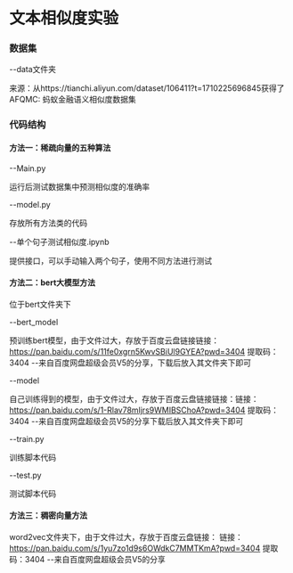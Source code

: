 # 文本相似度实验

### 数据集
 --data文件夹

 来源：从https://tianchi.aliyun.com/dataset/106411?t=1710225696845获得了AFQMC: 蚂蚁金融语义相似度数据集

### 代码结构
#### 方法一：稀疏向量的五种算法

 --Main.py

 运行后测试数据集中预测相似度的准确率

 --model.py

 存放所有方法类的代码

 --单个句子测试相似度.ipynb
 
 提供接口，可以手动输入两个句子，使用不同方法进行测试

 #### 方法二：bert大模型方法

 位于bert文件夹下

 --bert_model

 预训练bert模型，由于文件过大，存放于百度云盘链接链接：https://pan.baidu.com/s/11fe0xgrn5KwvSBiUl9GYEA?pwd=3404 
提取码：3404 
--来自百度网盘超级会员V5的分享，下载后放入其文件夹下即可

 --model

 自己训练得到的模型，由于文件过大，存放于百度云盘链接链接：链接：https://pan.baidu.com/s/1-Rlav78mljrs9WMIBSChoA?pwd=3404 
提取码：3404 
--来自百度网盘超级会员V5的分享下载后放入其文件夹下即可

 --train.py

 训练脚本代码

 --test.py

 测试脚本代码

 #### 方法三：稠密向量方法

 word2vec文件夹下，由于文件过大，存放于百度云盘链接：
链接：https://pan.baidu.com/s/1yu7zo1d9s6OWdkC7MMTKmA?pwd=3404 
提取码：3404 
--来自百度网盘超级会员V5的分享

